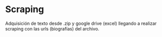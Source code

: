 # Scraping
Adquisición de texto desde .zip y google drive (excel) llegando a realizar scraping con las urls (biografías) del archivo.
